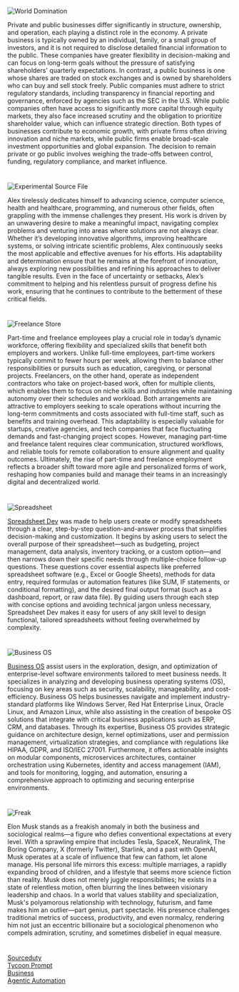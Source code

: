![World Domination](https://github.com/user-attachments/assets/234484b4-7cce-4174-9a96-5cf6556e10b7)

Private and public businesses differ significantly in structure, ownership, and operation, each playing a distinct role in the economy. A private business is typically owned by an individual, family, or a small group of investors, and it is not required to disclose detailed financial information to the public. These companies have greater flexibility in decision-making and can focus on long-term goals without the pressure of satisfying shareholders' quarterly expectations. In contrast, a public business is one whose shares are traded on stock exchanges and is owned by shareholders who can buy and sell stock freely. Public companies must adhere to strict regulatory standards, including transparency in financial reporting and governance, enforced by agencies such as the SEC in the U.S. While public companies often have access to significantly more capital through equity markets, they also face increased scrutiny and the obligation to prioritize shareholder value, which can influence strategic direction. Both types of businesses contribute to economic growth, with private firms often driving innovation and niche markets, while public firms enable broad-scale investment opportunities and global expansion. The decision to remain private or go public involves weighing the trade-offs between control, funding, regulatory compliance, and market influence.

#

![Experimental Source File](https://github.com/user-attachments/assets/8f8c7232-e625-47e9-8432-74f4301c9724)

Alex tirelessly dedicates himself to advancing science, computer science, health and healthcare, programming, and numerous other fields, often grappling with the immense challenges they present. His work is driven by an unwavering desire to make a meaningful impact, navigating complex problems and venturing into areas where solutions are not always clear. Whether it’s developing innovative algorithms, improving healthcare systems, or solving intricate scientific problems, Alex continuously seeks the most applicable and effective avenues for his efforts. His adaptability and determination ensure that he remains at the forefront of innovation, always exploring new possibilities and refining his approaches to deliver tangible results. Even in the face of uncertainty or setbacks, Alex’s commitment to helping and his relentless pursuit of progress define his work, ensuring that he continues to contribute to the betterment of these critical fields.

#

![Freelance Store](https://github.com/user-attachments/assets/896b514e-1735-4d80-9850-cbd4b54562fd)

Part-time and freelance employees play a crucial role in today’s dynamic workforce, offering flexibility and specialized skills that benefit both employers and workers. Unlike full-time employees, part-time workers typically commit to fewer hours per week, allowing them to balance other responsibilities or pursuits such as education, caregiving, or personal projects. Freelancers, on the other hand, operate as independent contractors who take on project-based work, often for multiple clients, which enables them to focus on niche skills and industries while maintaining autonomy over their schedules and workload. Both arrangements are attractive to employers seeking to scale operations without incurring the long-term commitments and costs associated with full-time staff, such as benefits and training overhead. This adaptability is especially valuable for startups, creative agencies, and tech companies that face fluctuating demands and fast-changing project scopes. However, managing part-time and freelance talent requires clear communication, structured workflows, and reliable tools for remote collaboration to ensure alignment and quality outcomes. Ultimately, the rise of part-time and freelance employment reflects a broader shift toward more agile and personalized forms of work, reshaping how companies build and manage their teams in an increasingly digital and decentralized world.

#

![Spreadsheet](https://github.com/user-attachments/assets/469d57b5-2efb-4c76-b1ec-71788e30a944)

[Spreadsheet Dev](https://chatgpt.com/g/g-683a1a49dfc48191b6954a1317825754-spreadsheet-dev) was made to help users create or modify spreadsheets through a clear, step-by-step question-and-answer process that simplifies decision-making and customization. It begins by asking users to select the overall purpose of their spreadsheet—such as budgeting, project management, data analysis, inventory tracking, or a custom option—and then narrows down their specific needs through multiple-choice follow-up questions. These questions cover essential aspects like preferred spreadsheet software (e.g., Excel or Google Sheets), methods for data entry, required formulas or automation features (like SUM, IF statements, or conditional formatting), and the desired final output format (such as a dashboard, report, or raw data file). By guiding users through each step with concise options and avoiding technical jargon unless necessary, Spreadsheet Dev makes it easy for users of any skill level to design functional, tailored spreadsheets without feeling overwhelmed by complexity.

#

![Business OS](https://github.com/user-attachments/assets/a8d8c315-8ec9-4359-86e4-c3d30671daf3)

[Business OS](https://chatgpt.com/g/g-682a9e8237f08191b0d70f0d7d100e80-business-os) assist users in the exploration, design, and optimization of enterprise-level software environments tailored to meet business needs. It specializes in analyzing and developing business operating systems (OS), focusing on key areas such as security, scalability, manageability, and cost-efficiency. Business OS helps businesses navigate and implement industry-standard platforms like Windows Server, Red Hat Enterprise Linux, Oracle Linux, and Amazon Linux, while also assisting in the creation of bespoke OS solutions that integrate with critical business applications such as ERP, CRM, and databases. Through its expertise, Business OS provides strategic guidance on architecture design, kernel optimizations, user and permission management, virtualization strategies, and compliance with regulations like HIPAA, GDPR, and ISO/IEC 27001. Furthermore, it offers actionable insights on modular components, microservices architectures, container orchestration using Kubernetes, identity and access management (IAM), and tools for monitoring, logging, and automation, ensuring a comprehensive approach to optimizing and securing enterprise environments.

#

![Freak](https://github.com/user-attachments/assets/37c6bc8a-9bd4-4b10-bf2d-762af415670b)

Elon Musk stands as a freakish anomaly in both the business and sociological realms—a figure who defies conventional expectations at every level. With a sprawling empire that includes Tesla, SpaceX, Neuralink, The Boring Company, X (formerly Twitter), Starlink, and a past with OpenAI, Musk operates at a scale of influence that few can fathom, let alone manage. His personal life mirrors this excess: multiple marriages, a rapidly expanding brood of children, and a lifestyle that seems more science fiction than reality. Musk does not merely juggle responsibilities; he exists in a state of relentless motion, often blurring the lines between visionary leadership and chaos. In a world that values stability and specialization, Musk's polyamorous relationship with technology, futurism, and fame makes him an outlier—part genius, part spectacle. His presence challenges traditional metrics of success, productivity, and even normalcy, rendering him not just an eccentric billionaire but a sociological phenomenon who compels admiration, scrutiny, and sometimes disbelief in equal measure.

#

[Sourceduty](https://sourceduty.com/)
<br>
[Tycoon Prompt](https://chatgpt.com/g/g-68384a2cf1088191bc7fb808f3b25e91-tycoon-prompt)
<br>
[Business](https://github.com/sourceduty/Business)
<br>
[Agentic Automation](https://github.com/sourceduty/Agentic_Automation)
